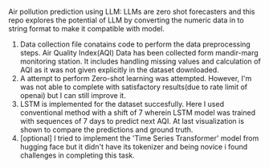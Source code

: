 Air pollution prediction using LLM: 
LLMs are zero shot forecasters and this repo explores the potential of LLM by converting the numeric data in to string format to make it compatible with model. 

1. Data collection file conatains code to perform the data preprocessing steps. Air Quality Index(AQI) Data has been collected form mandir-marg monitoring station. It includes handling missing values and calculation of AQI as it was not given explicitly in the dataset downloaded.
2. A attempt to perform Zero-shot learning was attempted. However, I'm was not able to complete with satisfactory results(due to rate limit of openai) but I can still improve it. 
3. LSTM is implemented for the dataset succesfully. Here I used conventional method with a shift of 7 wherein LSTM model was trained with sequences of 7 days to predict next AQI. At last visualization is shown to compare the predictions and ground truth.
4. [optional] I tried to implement the 'Time Series Transformer' model from hugging face but it didn't have its tokenizer and being novice i found challenges in completing this task.  
